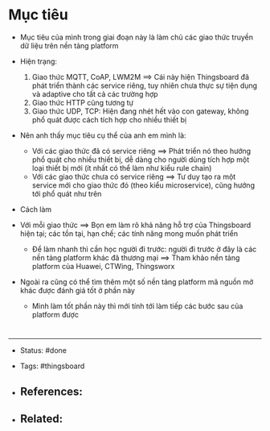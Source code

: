 # Mục tiêu
- Mục tiêu của mình trong giai đoạn này là làm chủ các giao thức truyền dữ liệu trên nền tảng platform
- Hiện trạng:
	1. Giao thức MQTT, CoAP, LWM2M ==> Cái này hiện Thingsboard đã phát triển thành các service riêng, tuy nhiên chưa thực sự tiện dụng và adaptive cho tất cả các trường hợp
	2. Giao thức HTTP cũng tương tự
	3. Giao thức UDP, TCP: Hiện đang nhét hết vào con gateway, không phổ quát được cách tích hợp cho nhiều thiết bị
- Nên anh thấy mục tiêu cụ thể của anh em mình là:
	- Với các giao thức đã có service riêng ==> Phát triển nó theo hướng phổ quát cho nhiều thiết bị, dễ dàng cho người dùng tích hợp một loại thiết bị mới (ít nhất có thể làm như kiểu rule chain)
	- Với các giao thức chưa có service riêng ==> Tư duy tạo ra một service mới cho giao thức đó (theo kiểu microservice), cũng hướng tới phổ quát như trên

- Cách làm
- Với mỗi giao thức ==> Bọn em làm rõ khả năng hỗ trợ của Thingsboard hiện tại; các tồn tại, hạn chế; các tính năng mong muốn phát triển
	- Để làm nhanh thì cần học người đi trước: người đi trước ở đây là các nền tảng platform khác đã thương mại ==> Tham khảo nền tảng platform của Huawei, CTWing, Thingsworx
- Ngoài ra cũng có thể tìm thêm một số nền tảng platform mã nguồn mở khác được đánh giá tốt ở phần này
	- Mình làm tốt phần này thì mới tính tới làm tiếp các bước sau của platform được









# 

---
- Status: #done 

- Tags: #thingsboard

- References:
	- 

- Related:
	- 
